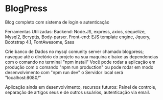 # BlogPress
Blog completo com sistema de login e autenticação

Ferramentas Utilizadas:
Backend: Node.JS, express, axios, sequelize, Mysql2, Bcryptjs, Body-parser.
Front-end: EJS template engine, Jquery, Bootstrap 4.1, FontAwesome, Sass


Crie banco de Dados no mysql comunity server chamado blogpress;
navegue até o diretório do projeto na sua maquina e baixe as dependencias com o comando no terminal "npm install"
Você pode rodar a aplicação em produção com  o comando "npm run production"
ou pode rodar em modo desenvolvimento com "npm run dev"
o Servidor local será "localhost:8080/"

Aplicação ainda em desenvolvimento, recursos futuros: Painel de controle, separação de artigos seus e de outros usuários, autenticação via email.


